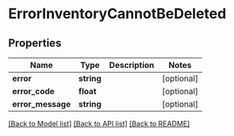 # ErrorInventoryCannotBeDeleted

## Properties
Name | Type | Description | Notes
------------ | ------------- | ------------- | -------------
**error** | **string** |  | [optional] 
**error_code** | **float** |  | [optional] 
**error_message** | **string** |  | [optional] 

[[Back to Model list]](../README.md#documentation-for-models) [[Back to API list]](../README.md#documentation-for-api-endpoints) [[Back to README]](../README.md)


